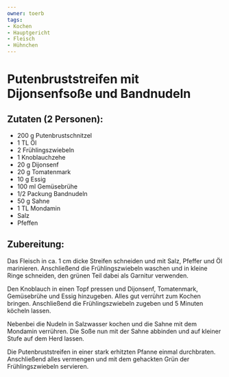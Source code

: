 ```yaml
---
owner: toerb
tags:
- Kochen
- Hauptgericht
- Fleisch
- Hühnchen
---
```

Putenbruststreifen mit Dijonsenfsoße und Bandnudeln
===================================================

Zutaten (2 Personen):
---------------------
 * 200&nbsp;g Putenbrustschnitzel
 * 1&nbsp;TL Öl
 * 2&nbsp;Frühlingszwiebeln
 * 1&nbsp;Knoblauchzehe
 * 20&nbsp;g Dijonsenf
 * 20&nbsp;g Tomatenmark
 * 10&nbsp;g Essig
 * 100&nbsp;ml Gemüsebrühe
 * 1/2&nbsp;Packung Bandnudeln
 * 50&nbsp;g Sahne
 * 1&nbsp;TL Mondamin
 * Salz
 * Pfeffen


Zubereitung:
------------
Das Fleisch in ca. 1&nbsp;cm dicke Streifen schneiden und mit Salz, Pfeffer und Öl marinieren. Anschließend die Frühlingszwiebeln waschen und in kleine Ringe schneiden, den grünen Teil dabei als Garnitur verwenden.

Den Knoblauch in einen Topf pressen und Dijonsenf, Tomatenmark, Gemüsebrühe und Essig hinzugeben. Alles gut verrührt zum Kochen bringen. Anschließend die Frühlingszwiebeln zugeben und 5 Minuten köcheln lassen.

Nebenbei die Nudeln in Salzwasser kochen und die Sahne mit dem Mondamin verrühren. Die Soße nun mit der Sahne abbinden und auf kleiner Stufe auf dem Herd lassen.

Die Putenbruststreifen in einer stark erhitzten Pfanne einmal durchbraten. Anschließend alles vermengen und mit dem gehackten Grün der Frühlingszwiebeln servieren.

